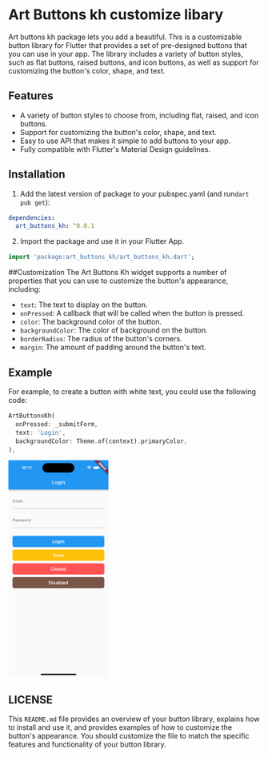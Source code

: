 
# Art Buttons kh customize libary

Art buttons kh package lets you add a beautiful.
This is a customizable button library for Flutter that provides a set of pre-designed buttons that you can use in your app. The library includes a variety of button styles, such as flat buttons, raised buttons, and icon buttons, as well as support for customizing the button's color, shape, and text.

## Features

- A variety of button styles to choose from, including flat, raised, and icon buttons.
- Support for customizing the button's color, shape, and text.
- Easy to use API that makes it simple to add buttons to your app.
- Fully compatible with Flutter's Material Design guidelines.

## Installation

1. Add the latest version of package to your pubspec.yaml (and run`dart pub get`):
```yaml
dependencies:
  art_buttons_kh: ^0.0.1
```
2. Import the package and use it in your Flutter App.
```dart
import 'package:art_buttons_kh/art_buttons_kh.dart';
```



##Customization
The Art Buttons Kh widget supports a number of properties that you can use to customize the button's appearance, including:

- `text`: The text to display on the button.
- `onPressed`: A callback that will be called when the button is pressed.
- `color`: The background color of the button.
- `backgroundColor`: The color of background on the button.
- `borderRadius`: The radius of the button's corners.
- `margin`: The amount of padding around the button's text.


## Example
For example, to create a button with white text, you could use the following code:





```dart
ArtButtonsKh(
  onPressed: _submitForm,
  text: 'Login',
  backgroundColor: Theme.of(context).primaryColor,
),
```

<img src="https://github.com/Kimsoer/art_button_kh/raw/main/docs/readme_assets/login.png"  width="200"/> 

## LICENSE

This `README.md` file provides an overview of your button library, explains how to install and use it, and provides examples of how to customize the button's appearance. You should customize the file to match the specific features and functionality of your button library.


